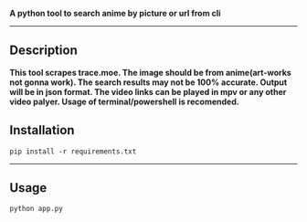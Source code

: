 **A python tool to search anime by picture or url from cli**

***

## Description
**This tool scrapes trace.moe. The image should be from anime(art-works not gonna work). The search results may not be 100% accurate. Output will be in json format. The video links can be played in mpv or any other video palyer. Usage of terminal/powershell is recomended.**

## Installation

``pip install -r requirements.txt``

***

## Usage

``python app.py``


